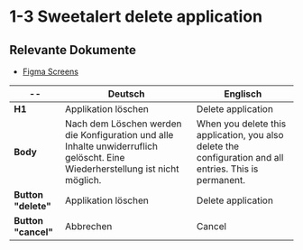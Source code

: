 # 1-3 Sweetalert delete application

## Relevante Dokumente

* [Figma Screens](https://www.figma.com/file/ObpEGoczbPSUsnoH7aPFLbdy/Workflow-Generator-Screens?node-id=945%3A500)

-- | Deutsch | Englisch
---|---|---
**H1** | Applikation löschen | Delete application
**Body** | Nach dem Löschen werden die Konfiguration und alle Inhalte unwiderruflich gelöscht. Eine Wiederherstellung ist nicht möglich. | When you delete this application, you also delete the configuration and all entries. This is permanent.
**Button "delete"** | Applikation löschen | Delete application
**Button "cancel"** | Abbrechen | Cancel